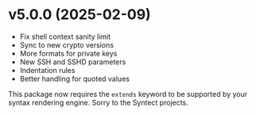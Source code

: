 v5.0.0 (2025-02-09)
===================

- Fix shell context sanity limit
- Sync to new crypto versions
- More formats for private keys
- New SSH and SSHD parameters
- Indentation rules
- Better handling for quoted values

This package now requires the `extends` keyword to be supported by your
syntax rendering engine. Sorry to the Syntect projects.
